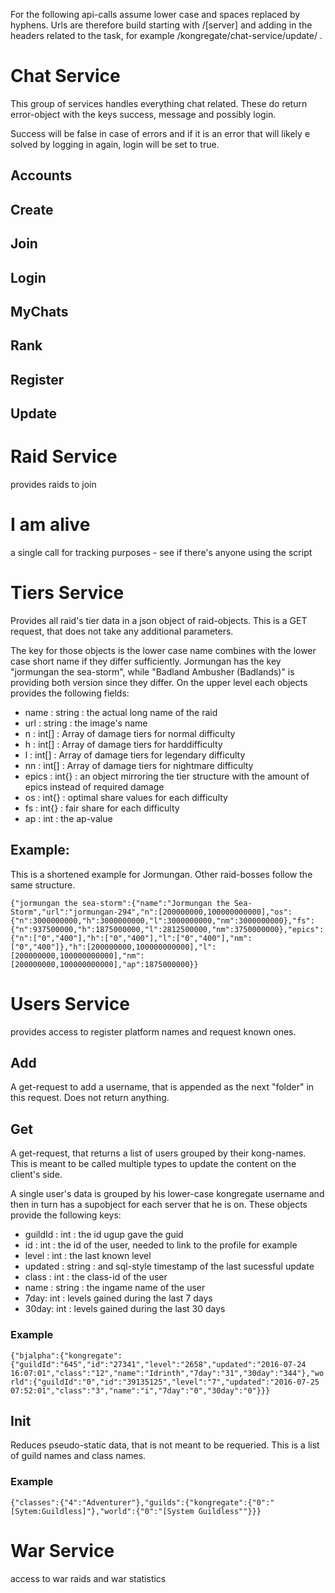 For the following api-calls assume lower case and spaces replaced by hyphens. Urls are therefore build starting with /[server] and adding in the headers related to the task, for example /kongregate/chat-service/update/ .

# Chat Service

This group of services handles everything chat related. These do return error-object with the keys success, message and possibly login.

Success will be false in case of errors and if it is an error that will likely e solved by logging in again, login will be set to true.

## Accounts

## Create

## Join

## Login

## MyChats

## Rank

## Register

## Update

# Raid Service

provides raids to join

# I am alive

a single call for tracking purposes - see if there's anyone using the script

# Tiers Service

Provides all raid's tier data in a json object of raid-objects. This is a GET request, that does not take any additional parameters.

The key for those objects is the lower case name combines with the lower case short name if they differ sufficiently.
Jormungan has the key "jormungan the sea-storm", while "Badland Ambusher (Badlands)" is providing both version since they differ.
On the upper level each objects provides the following fields:

- name : string : the actual long name of the raid
- url : string : the image's name
- n : int[] : Array of damage tiers for normal difficulty
- h : int[] : Array of damage tiers for harddifficulty
- l : int[] : Array of damage tiers for legendary difficulty
- nn : int[] : Array of damage tiers for nightmare difficulty
- epics : int{} : an object mirroring the tier structure with the amount of epics instead of required damage
- os : int{} : optimal share values for each difficulty
- fs : int{} : fair share for each difficulty
- ap : int : the ap-value

## Example:

This is a shortened example for Jormungan. Other raid-bosses follow the same structure.

`{"jormungan the sea-storm":{"name":"Jormungan the Sea-Storm","url":"jormungan-294","n":[200000000,100000000000],"os":{"n":3000000000,"h":3000000000,"l":3000000000,"nm":3000000000},"fs":{"n":937500000,"h":1875000000,"l":2812500000,"nm":3750000000},"epics":{"n":["0","400"],"h":["0","400"],"l":["0","400"],"nm":["0","400"]},"h":[200000000,100000000000],"l":[200000000,100000000000],"nm":[200000000,100000000000],"ap":1875000000}}`

# Users Service

provides access to register platform names and request known ones.

## Add

A get-request to add a username, that is appended as the next "folder" in this request. Does not return anything.

## Get

A get-request, that returns a list of users grouped by their kong-names. This is meant to be called multiple types to update the content on the client's side.

A single user's data is grouped by his lower-case kongregate username and then in turn has a supobject for each server that he is on. These objects provide the following keys:

- guildId : int : the id ugup gave the guid
- id : int : the id of the user, needed to link to the profile for example
- level : int : the last known level
- updated : string : and sql-style timestamp of the last sucessful update
- class : int : the class-id of the user
- name : string : the ingame name of the user
- 7day: int : levels gained during the last 7 days
- 30day: int : levels gained during the last 30 days

### Example

`{"bjalpha":{"kongregate":{"guildId":"645","id":"27341","level":"2658","updated":"2016-07-24 16:07:01","class":"12","name":"Idrinth","7day":"31","30day":"344"},"world":{"guildId":"0","id":"39135125","level":"7","updated":"2016-07-25 07:52:01","class":"3","name":"i","7day":"0","30day":"0"}}}` 

## Init

Reduces pseudo-static data, that is not meant to be requeried. This is a list of guild names and class names.

### Example

`{"classes":{"4":"Adventurer"},"guilds":{"kongregate":{"0":"[Sytem:Guildless]"},"world":{"0":"[System Guildless""}}}`

# War Service

access to war raids and war statistics